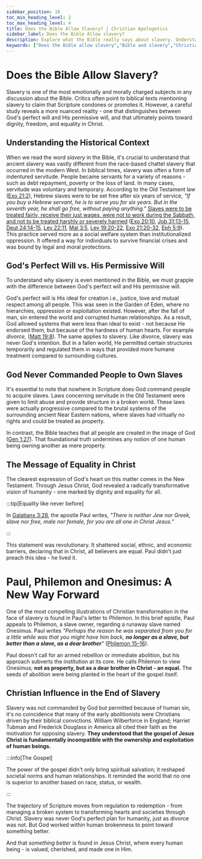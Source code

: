 ```yaml
---
sidebar_position: 10
toc_min_heading_level: 2
toc_max_heading_level: 4
title: Does the Bible Allow Slavery? | Christian Apologetics
sidebar_label: Does the Bible Allow slavery?
description: Explore what the Bible really says about slavery. Understand the historical context, God's permissive will, and the transformative message of equality in Christ.
keywords: ["Does the Bible allow slavery","Bible and slavery","Christian apologetics slavery","slavery in the Bible","Philemon and Onesimus","biblical context slavery","God's permissive will","biblical equality","slavery vs servanthood"]
---
```


# Does the Bible Allow Slavery?

Slavery is one of the most emotionally and morally charged subjects in any discussion about
the Bible. Critics often point to biblical texts mentioning slavery to claim that Scripture
condones or promotes it. However, a careful study reveals a more nuanced reality - one that
distinguishes between God's perfect will and His permissive will, and that ultimately points
toward dignity, freedom, and equality in Christ.

## Understanding the Historical Context

When we read the word *slavery* in the Bible, it's crucial to understand that ancient slavery
was vastly different from the race-based chattel slavery that occurred in the modern West.
In biblical times, slavery was often a form of indentured servitude. People became servants for
a variety of reasons - such as debt repayment, poverty or the loss of land. In many cases,
servitude was voluntary and temporary. According to the Old Testament law
([Exo 21:2](https://www.biblegateway.com/passage/?search=Exo%2021%3A2&version=NKJV)), Hebrew
slaves were to be set free after six years of service, *"If you buy a Hebrew servant, he is
to serve you for six years. But in the seventh year, he shall go free, without paying anything."*
[Slaves were to be treated fairly, receive their just wages, were not to work during the
Sabbath, and not to be treated harshly or severely harmed](https://www.dbu.edu/mitchell/early-modern-resources/biblesla.html)
([Exo 20:10](https://www.biblegateway.com/passage/?search=Exo%2020%3A10&version=NKJV),
 [Job 31:13-15](https://www.biblegateway.com/passage/?search=Job%2031%3A13-15&version=NKJV),
 [Deut 24:14-15](https://www.biblegateway.com/passage/?search=Deut%2024%3A14-15&version=NKJV),
 [Lev 22:11](https://www.biblegateway.com/passage/?search=Lev%2022%3A11&version=NKJV),
 [Mal 3:5](https://www.biblegateway.com/passage/?search=Mal%203%3A5&version=NKJV),
 [Lev 19:20-22](https://www.biblegateway.com/passage/?search=Lev%2019%3A20-22&version=NKJV),
 [Exo 21:20-32](https://www.biblegateway.com/passage/?search=Exo%2021%3A20-32&version=NKJV), 
 [Eph 5:9](https://www.biblegateway.com/passage/?search=Eph%205%3A9&version=NKJV)). 
This practice served more as a social welfare system than institutionalized oppression. It
offered a way for individuals to survive financial crises and was bound by legal and moral
protections.

## God's Perfect Will vs. His Permissive Will

To understand why slavery is even mentioned in the Bible, we must grapple with the difference
between God's perfect will and His permissive will.

God's perfect will is His ideal for creation i.e., justice, love and mutual respect among all
people. This was seen in the Garden of Eden, where no hierarchies, oppression or exploitation
existed. However, after the fall of man, sin entered the world and corrupted human relationships.
As a result, God allowed systems that were less than ideal to exist - not because He endorsed
them, but because of the hardness of human hearts. For example *divorce*, 
([Matt 19:8](https://www.biblegateway.com/passage/?search=Matt%2019%3A8&version=NKJV)). The same
applies to slavery. Like divorce, slavery was never God's intention. But in a fallen world, He
permitted certain structures temporarily and regulated them in ways that provided more humane
treatment compared to surrounding cultures.

## God Never Commanded People to Own Slaves

It's essential to note that nowhere in Scripture does God command people to acquire slaves. Laws
concerning servitude in the Old Testament were given to limit abuse and provide structure in a
broken world. These laws were actually progressive compared to the brutal systems of the
surrounding ancient Near Eastern nations, where slaves had virtually no rights and could be
treated as property.

In contrast, the Bible teaches that all people are created in the image of God
([Gen 1:27](https://www.biblegateway.com/passage/?search=Gen%201%3A27&version=NKJV)). That
foundational truth undermines any notion of one human being owning another as mere property.

## The Message of Equality in Christ

The clearest expression of God's heart on this matter comes in the New Testament. Through Jesus
Christ, God revealed a radically transformative vision of humanity - one marked by dignity and
equality for all. 

:::tip[Equality like never before]

In [Galatians 3:28](https://www.biblegateway.com/passage/?search=Galatians%203%3A28&version=NKJV), the apostle Paul writes, *"There is neither Jew nor Greek, slave nor free, male nor female,
for you are all one in Christ Jesus."*

:::

This statement was revolutionary. It shattered social, ethnic, and economic barriers,
declaring that in Christ, all believers are equal. Paul didn't just preach this idea - he lived it.

# Paul, Philemon and Onesimus: A New Way Forward
One of the most compelling illustrations of Christian transformation in the face of slavery
is found in Paul's letter to Philemon. In this brief epistle, Paul appeals to Philemon, a
slave owner, regarding a runaway slave named Onesimus.
Paul writes *"Perhaps the reason he was separated from you for a little while was that you might have
him back, **no longer as a slave, but better than a slave, as a dear brother**"*
([Philemon 15–16](https://www.biblegateway.com/passage/?search=Philemon%201&version=NKJV)).

Paul doesn't call for an armed rebellion or immediate abolition, but his approach subverts
the institution at its core. He calls Philemon to view Onesimus; **not as property, but as a dear brother
in Christ - an equal.** The seeds of abolition were being planted in the heart of the gospel itself.

## Christian Influence in the End of Slavery

Slavery was not commanded by God but permitted because of human sin, it's no coincidence
that many of the early abolitionists were Christians driven by their
biblical convictions. William Wilberforce in England; Harriet Tubman and Frederick Douglass in America
all cited their faith as the motivation for opposing slavery. **They understood that the gospel of
Jesus Christ is fundamentally incompatible with the ownership and exploitation of human beings.**

:::info[The Gospel]

The power of the gospel didn't only bring spiritual salvation; it reshaped societal norms and human
relationships. It reminded the world that no one is superior to another based on race, status, or wealth.

:::

The trajectory of Scripture moves from regulation to redemption - from managing a broken
system to transforming hearts and societies through Christ. Slavery was never God's perfect
plan for humanity, just as divorce was not. But God worked within human brokenness to point
toward something better.

And that *something better* is found in Jesus Christ, where every human being - is valued,
cherished, and made one in Him.
